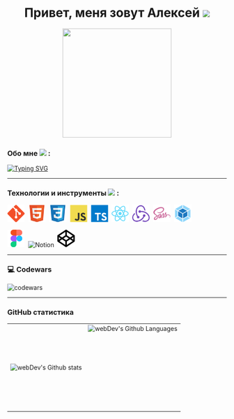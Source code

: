 
<div id="header" align="center">
 <h1>Привет, меня зовут Алексей <img src="https://github.com/blackcater/blackcater/raw/main/images/Hi.gif" height="32"/></h1>
  <img src="https://media.giphy.com/media/7OMR3y1E9QeYsr9olS/giphy.gif" width="250" height="250" ></img>
</div>

### Обо мне <img src="https://media.giphy.com/media/bh0ELLLeMVOO22cRDH/giphy.gif" height="35"/> :

[![Typing SVG](https://readme-typing-svg.demolab.com?font=Fira+Code&pause=1000&width=435&lines=%D0%92+%D1%82%D1%80%D0%B0%D0%BD%D1%81%D1%84%D0%BE%D1%80%D0%BC%D0%B5%D1%80%D0%B0+%D1%81%D0%BE%D0%B1%D0%B5%D1%80%D0%B5%D0%BC%D1%81%D1%8F%3F)](https://git.io/typing-svg)

---

### Технологии и инструменты <img src="https://media.giphy.com/media/WUlplcMpOCEmTGBtBW/giphy.gif" width="35px"> :

<div>
  <img src="https://github.com/devicons/devicon/blob/master/icons/git/git-original.svg" title="git" alt="git" width="40" height="40"/>&nbsp
  <img src="https://github.com/devicons/devicon/blob/master/icons/html5/html5-original.svg" title="html5" alt="html5" width="40" height="40"/>&nbsp
  <img src="https://github.com/devicons/devicon/blob/master/icons/css3/css3-original.svg" title="css" alt="css" width="40" height="40"/>&nbsp
  <img src="https://github.com/devicons/devicon/blob/master/icons/javascript/javascript-original.svg" title="javascript" alt="javascript" width="40" height="40"/>&nbsp
  <img src="https://github.com/devicons/devicon/blob/master/icons/typescript/typescript-original.svg" title="typescript" alt="typescript" width="40" height="40"/>&nbsp;
  <img src="https://github.com/devicons/devicon/blob/master/icons/react/react-original.svg" title="reactjs" alt="reactjs" width="40" height="40"/>&nbsp
  <img src="https://github.com/devicons/devicon/blob/master/icons/redux/redux-original.svg" title="redux" alt="redux" width="40" height="40"/>&nbsp;
  <img src="https://github.com/devicons/devicon/blob/master/icons/sass/sass-original.svg" title="sass/scss" alt="sass/scss" width="40" height="40"/>&nbsp;
  <img src="https://github.com/devicons/devicon/blob/master/icons/webpack/webpack-original.svg" title="webpack" alt="webpack" width="40" height="40"/>&nbsp;
  
  <img src="https://github.com/devicons/devicon/blob/master/icons/figma/figma-original.svg" title="figma" alt="figma" width="40" height="40"/>&nbsp;
  <img src="https://upload.wikimedia.org/wikipedia/commons/e/e9/Notion-logo.svg" title="Notion" alt="Notion" width="40" height="40"/>&nbsp;
  <img src="https://github.com/devicons/devicon/blob/master/icons/codepen/codepen-plain.svg" title="codepen" alt="codepen" width="40" height="40"/>&nbsp;
</div>

---

### 💻 Codewars

![codewars](https://www.codewars.com/users/ninja6228/badges/large)

---

### GitHub статистика

<table>
  <tr>
    <td>
      <img align="left" src="http://github-readme-streak-stats.herokuapp.com?user=ninja6228&theme=dark&background=000000" alt="webDev's Github stats" />
    </td>
    <td>
      <img height="195px" align="right" alt="webDev's Github Languages" src="https://github-readme-stats-sigma-five.vercel.app/api/top-langs/?username=ninja6228&layout=compact&theme=vision-friendly-dark" />
    </td>
  </tr>
</table>
